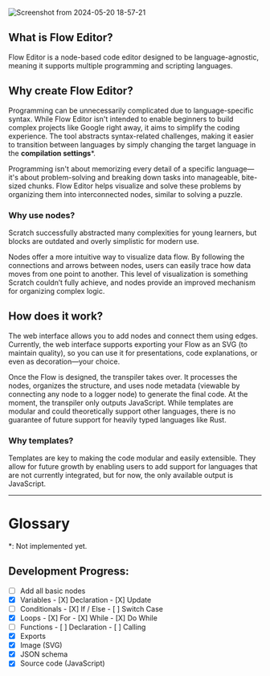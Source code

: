 ![Screenshot from 2024-05-20 18-57-21](https://github.com/toddync/flow_editor/assets/102318495/4c4c0f07-b77c-4510-a427-839a86c5b724)

## What is Flow Editor?

Flow Editor is a node-based code editor designed to be language-agnostic, meaning it supports multiple programming and scripting languages.

## Why create Flow Editor?

Programming can be unnecessarily complicated due to language-specific syntax. While Flow Editor isn't intended to enable beginners to build complex projects like Google right away, it aims to simplify the coding experience. The tool abstracts syntax-related challenges, making it easier to transition between languages by simply changing the target language in the **compilation settings**\*.

Programming isn't about memorizing every detail of a specific language—it's about problem-solving and breaking down tasks into manageable, bite-sized chunks. Flow Editor helps visualize and solve these problems by organizing them into interconnected nodes, similar to solving a puzzle.

### Why use nodes?

Scratch successfully abstracted many complexities for young learners, but blocks are outdated and overly simplistic for modern use.

Nodes offer a more intuitive way to visualize data flow. By following the connections and arrows between nodes, users can easily trace how data moves from one point to another. This level of visualization is something Scratch couldn’t fully achieve, and nodes provide an improved mechanism for organizing complex logic.

## How does it work?

The web interface allows you to add nodes and connect them using edges. Currently, the web interface supports exporting your Flow as an SVG (to maintain quality), so you can use it for presentations, code explanations, or even as decoration—your choice.

Once the Flow is designed, the transpiler  takes over. It processes the nodes, organizes the structure, and uses node metadata (viewable by connecting any node to a logger node) to generate the final code. At the moment, the transpiler only outputs JavaScript. While templates are modular and could theoretically support other languages, there is no guarantee of future support for heavily typed languages like Rust.

### Why templates?

Templates are key to making the code modular and easily extensible. They allow for future growth by enabling users to add support for languages that are not currently integrated, but for now, the only available output is JavaScript.

---

# Glossary

\*: Not implemented yet.

## Development Progress:

- [ ]  Add all basic nodes
  - [X]  Variables
    - [X]  Declaration
    - [X]  Update
  - [ ]  Conditionals
    - [X]  If / Else
    - [ ]  Switch Case
  - [X]  Loops
    - [X]  For
    - [X]  While
    - [X]  Do While
  - [ ]  Functions
    - [ ]  Declaration
    - [ ]  Calling
- [X]  Exports
  - [X]  Image (SVG)
  - [X]  JSON schema
  - [X]  Source code (JavaScript)

